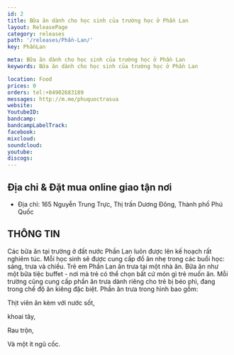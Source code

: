```yaml
---
id: 2
title: Bữa ăn dành cho học sinh của trường học ở Phần Lan
layout: ReleasePage
category: releases
path: '/releases/Phần-Lan/'
key: PhầnLan

meta: Bữa ăn dành cho học sinh của trường học ở Phần Lan
keywords: Bữa ăn dành cho học sinh của trường học ở Phần Lan

location: Food
prices: 0
orders: tel:+84902683189
messages: http://m.me/phuquoctrasua
website: 
YoutubeID: 
bandcamp: 
bandcampLabelTrack: 
facebook: 
mixcloud: 
soundcloud: 
youtube: 
discogs: 
---
```


## Địa chỉ & Đặt mua online giao tận nơi

- Địa chỉ: 165 Nguyễn Trung Trực, Thị trấn Dương Đông, Thành phố Phú Quốc


## THÔNG TIN

Các bữa ăn tại trường ở đất nước Phần Lan luôn được lên kế hoạch rất nghiêm túc. Mỗi học sinh sẽ được cung cấp đồ ăn nhẹ trong các buổi học: sáng, trưa và chiều. Trẻ em Phần Lan ăn trưa tại một nhà ăn. Bữa ăn như một bữa tiệc buffet - nơi mà trẻ có thể chọn bất cứ món gì trẻ muốn ăn. Mỗi trường cũng cung cấp phần ăn trưa dành riêng cho trẻ bị béo phì, đang trong chế độ ăn kiêng đặc biệt. Phần ăn trưa trong hình bao gồm:

Thịt viên ăn kèm với nước sốt, 

khoai tây, 

Rau trộn, 

Và một ít ngũ cốc.

